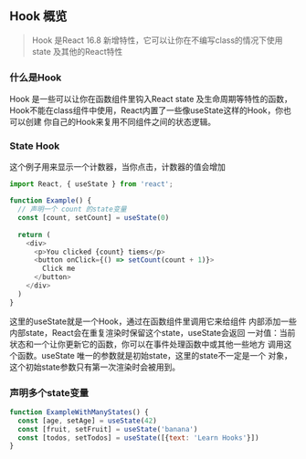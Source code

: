 
## Hook 概览

> Hook 是React 16.8 新增特性，它可以让你在不编写class的情况下使用state
> 及其他的React特性

### 什么是Hook

Hook 是一些可以让你在函数组件里钩入React state 及生命周期等特性的函数，
Hook不能在class组件中使用，React内置了一些像useState这样的Hook，你也可以创建
你自己的Hook来复用不同组件之间的状态逻辑。

### State Hook

这个例子用来显示一个计数器，当你点击，计数器的值会增加
```js
import React, { useState } from 'react';

function Example() {
  // 声明一个 count 的state变量
  const [count, setCount] = useState(0)
  
  return (
    <div>
      <p>You clicked {count} tiems</p>
      <button onClick={() => setCount(count + 1)}>
        Click me
      </button>
    </div>
  )
}
```
这里的useState就是一个Hook，通过在函数组件里调用它来给组件
内部添加一些内部state，React会在重复渲染时保留这个state，useState会返回
一对值：当前状态和一个让你更新它的函数，你可以在事件处理函数中或其他一些地方
调用这个函数。useState 唯一的参数就是初始state，这里的state不一定是一个
对象，这个初始state参数只有第一次渲染时会被用到。

### 声明多个state变量

```js
function ExampleWithManyStates() {
  const [age, setAge] = useState(42)
  const [fruit, setFruit] = useState('banana')
  const [todos, setTodos] = useState([{text: 'Learn Hooks'}])
}
```
